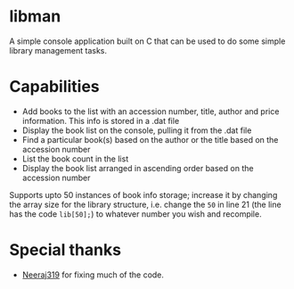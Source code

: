 # libman

A simple console application built on C that can be used to do some simple library management tasks.

# Capabilities

- Add books to the list with an accession number, title, author and price information. This info is stored in a .dat file
- Display the book list on the console, pulling it from the .dat file
- Find a particular book(s) based on the author or the title based on the accession number
- List the book count in the list
- Display the book list arranged in ascending order based on the accession number

Supports upto 50 instances of book info storage; increase it by changing the array size for the library structure, i.e. change the `50` in line 21 (the line has the code `lib[50];`) to whatever number you wish and recompile.

# Special thanks

- [Neeraj319](https://github.com/Neeraj319) for fixing much of the code.
